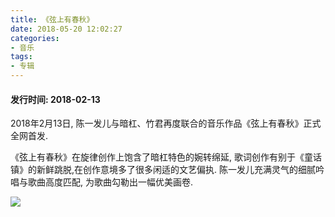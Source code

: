 ```yaml
---
title: 《弦上有春秋》
date: 2018-05-20 12:02:27
categories:
- 音乐
tags:
- 专辑
---
```


#### 发行时间: 2018-02-13

2018年2月13日, 陈一发儿与暗杠、竹君再度联合的音乐作品《弦上有春秋》正式全网首发.

《弦上有春秋》在旋律创作上饱含了暗杠特色的婉转绵延, 歌词创作有别于《童话镇》的新鲜跳脱,在创作意境多了很多闲适的文艺偏执. 陈一发儿充满灵气的细腻吟唱与歌曲高度匹配, 为歌曲勾勒出一幅优美画卷.

![](https://cdn.chenyifaer.com/posts/弦上有春秋/B4B158CAD7658967EF72884C59913163.jpg)
